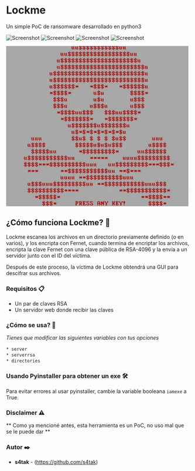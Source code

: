 # Lockme
Un simple PoC de ransomware desarrollado en python3


![Screenshot](https://img.shields.io/badge/Platform-Windows-brightgreen)
![Screenshot](https://img.shields.io/badge/Platform-Linux-brightgreen)
![Screenshot](https://img.shields.io/badge/Language-Python%203-blue)
![Screenshot](https://img.shields.io/badge/Language-Php-blue)

![Screenshot](Images/tenor.gif)


## ¿Cómo funciona Lockme? 🚀



Lockme escanea los archivos en un directorio previamente definido (o en varios), y los encripta con Fernet, cuando termina de encriptar los archivos, encripta la clave Fernet con una clave pública de RSA-4096 y la envía a un servidor junto con el ID del víctima.

Después de este proceso, la víctima de Lockme obtendrá una GUI para descifrar sus archivos.



### Requisitos 📋



* Un par de claves RSA
* Un servidor web donde recibir las claves


### ¿Cómo se usa? 🔧



_Tienes que modificar las siguientes variables con tus opciones_
```
* server
* serverrsa
* directories
```


### Usando Pyinstaller para obtener un exe 🛠️



Para evitar errores al usar pyinstaller, cambie la variable booleana ```iamexe``` a True.



### Disclaimer ⚠️



** Como ya mencioné antes, esta herramienta es un PoC, no uso mal que se le puede dar **



### Autor ✒️

* **s4tak** - (https://github.com/s4tak)


